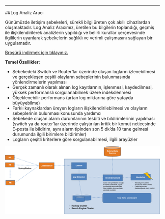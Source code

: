 - - -
##Log Analiz Aracı

Günümüzde iletişim şebekeleri, sürekli bilgi üreten çok akıllı cihazlardan oluşmaktadır. Log Analiz Aracımız, üretilen bu bilgilerin toplandığı, geçmiş ile ilişkilendirilerek analizlerin yapıldığı ve belirli kurallar çerçevesinde ilgililerin uyarılarak şebekelerin sağlıklı ve verimli çalışmasını sağlayan bir uygulamadır.   

[Broşürü indirmek için tıklayınız.](files/uploads/page/tr/LOG-TR.pdf)  

**Temel Özellikler:**  

- Şebekedeki Switch ve Router’lar üzerinde oluşan logların izlenebilmesi ve gerçekleşen çeşitli olayların sebeplerinin bulunmasında yönlendirmelerin yapılması
- Gerçek zamanlı olarak alınan log kayıtlarının, işlenmesi, kaydedilmesi, yüksek performanslı sorgulanabilmek üzere indekslenmesi
- Ölçeklenebilir performans (artan log miktarına göre yatayda büyüyebilme)
- Farklı kaynaklardan üreyen logların ilişkilendirilebilmesi ve olayların sebeplerinin bulunması konusunda yardımcı
- Şebekede oluşan alarm durumlarının tesbiti ve bildirimlerinin yapılması (switch ya da router’lar üzerinde çalıştırılan kritik bir komut neticesinde E-posta ile bildirim, aynı alarm tipinden son 5 dk’da 10 tane gelmesi durumunda ilgili birimlere bildirimler)
- Logların çeşitli kriterlere göre sorgulanabilmesi, ilgili arayüzler  




![LogAnalizAracı_TemelÖzellikler](images/uploads/page/tr/LogAnalizAraci_TemelOzellikler.png)